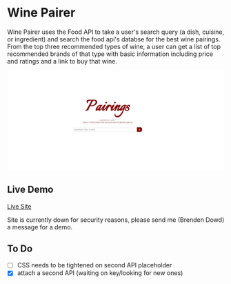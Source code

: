 # Wine Pairer

Wine Pairer uses the Food API to take a user's search query (a dish, cuisine, or ingredient) and search the food api's databse for the best wine pairings. From the top three recommended types of wine, a user can get a list of top recommended brands of that type with basic information including price and ratings and a link to buy that wine. 

![alt text](/images/capture.PNG "Screen capture")

## Live Demo
[Live Site](https://brendenrdowd.github.io/winePairingAPI/)

Site is currently down for security reasons, please send me (Brenden Dowd) a message for a demo. 

## To Do
- [ ] CSS needs to be tightened on second API placeholder
- [X] attach a second API (waiting on key/looking for new ones)